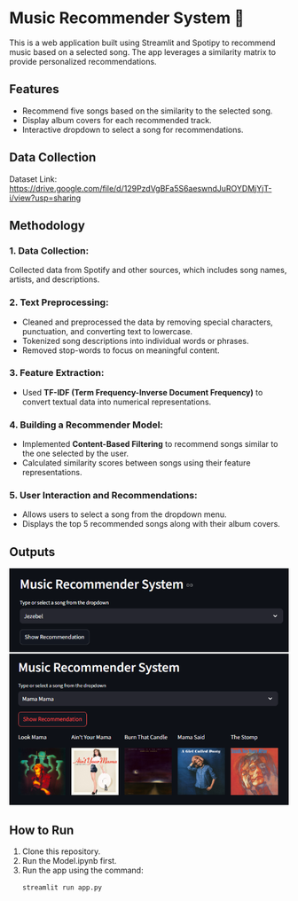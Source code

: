 # Music Recommender System 🎵

This is a web application built using Streamlit and Spotipy to recommend music based on a selected song. The app leverages a similarity matrix to provide personalized recommendations.

## Features
- Recommend five songs based on the similarity to the selected song.
- Display album covers for each recommended track.
- Interactive dropdown to select a song for recommendations.

## Data Collection
Dataset Link: https://drive.google.com/file/d/129PzdVgBFa5S6aeswndJuROYDMjYjT-i/view?usp=sharing

## Methodology
### 1. Data Collection:
Collected data from Spotify and other sources, which includes song names, artists, and descriptions.

### 2. Text Preprocessing:
- Cleaned and preprocessed the data by removing special characters, punctuation, and converting text to lowercase.
- Tokenized song descriptions into individual words or phrases.
- Removed stop-words to focus on meaningful content.

### 3. Feature Extraction:
- Used **TF-IDF (Term Frequency-Inverse Document Frequency)** to convert textual data into numerical representations.

### 4. Building a Recommender Model:
- Implemented **Content-Based Filtering** to recommend songs similar to the one selected by the user.
- Calculated similarity scores between songs using their feature representations.

### 5. User Interaction and Recommendations:
- Allows users to select a song from the dropdown menu.
- Displays the top 5 recommended songs along with their album covers.

## Outputs
<img src="Images/1.png">
<img src="Images/2.png">

## How to Run
1. Clone this repository.
2. Run the Model.ipynb first.
3. Run the app using the command:
   ```bash
   streamlit run app.py
